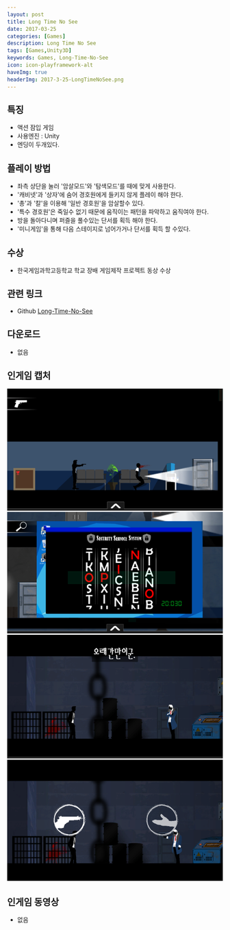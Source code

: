 ```yaml
---
layout: post
title: Long Time No See
date: 2017-03-25
categories: [Games]
description: Long Time No See
tags: [Games,Unity3D]
keywords: Games, Long-Time-No-See
icon: icon-playframework-alt
haveImg: true
headerImg: 2017-3-25-LongTimeNoSee.png
---
```



## 특징
- 액션 잠입 게임
- 사용엔진 : Unity
- 엔딩이 두개있다.

## 플레이 방법
- 좌측 상단을 눌러 '암살모드'와 '탐색모드'를 때에 맞게 사용한다.
- '캐비넷'과 '상자'에 숨어 경호원에게 들키지 않게 플레이 해야 한다.
- '총'과 '칼'을 이용해 '일반 경호원'을 암살할수 있다.
- '특수 경호원'은 죽일수 없기 때문에 움직이는 패턴을 파악하고 움직여야 한다.
- 방을 돌아다니며 퍼즐을 풀수있는 단서를 획득 해야 한다.
- '미니게임'을 통해 다음 스테이지로 넘어가거나 단서를 획득 할 수있다.

## 수상
- 한국게임과학고등학교 학교 장배 게임제작 프로젝트 동상 수상

## 관련 링크
 - Github [Long-Time-No-See](https://github.com/GanZinam/LongTimeNoSee)

## 다운로드
- 없음

## 인게임 캡처
![1](/assets/img/2017-3-25-LongTimeNoSee/1.png)
![2](/assets/img/2017-3-25-LongTimeNoSee/2.png)
![3](/assets/img/2017-3-25-LongTimeNoSee/3.png)
![4](/assets/img/2017-3-25-LongTimeNoSee/4.png)


## 인게임 동영상
- 없음
